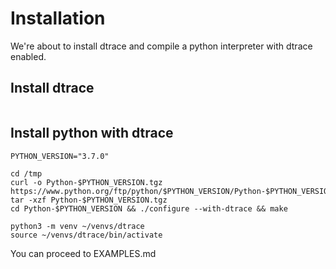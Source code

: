 # Installation
We're about to install dtrace and compile a python interpreter with dtrace enabled.

## Install dtrace
```shell

```  

## Install python with dtrace
```shell
PYTHON_VERSION="3.7.0"

cd /tmp
curl -o Python-$PYTHON_VERSION.tgz https://www.python.org/ftp/python/$PYTHON_VERSION/Python-$PYTHON_VERSION.tgz
tar -xzf Python-$PYTHON_VERSION.tgz
cd Python-$PYTHON_VERSION && ./configure --with-dtrace && make

python3 -m venv ~/venvs/dtrace
source ~/venvs/dtrace/bin/activate
```

You can proceed to EXAMPLES.md